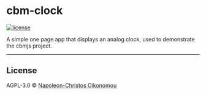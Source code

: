 # cbm-clock

[![license](https://img.shields.io/github/license/cbmjs/cbm-clock.svg?style=flat-square)](https://github.com/cbmjs/cbm-clock/blob/master/LICENSE)

A simple one page app that displays an analog clock, used to demonstrate the cbmjs project.

---

## License

AGPL-3.0 © [Napoleon-Christos Oikonomou](https://iamnapo.me)